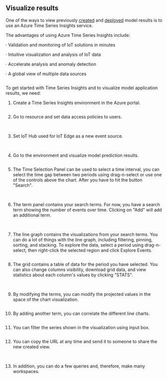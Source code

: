 ## Visualize results



One of the ways to view previously [created](/Lab%208%20-%20Create%20an%20Azure%20Machine%20Learning%20model%20for%20an%20IoT%20Edge%20module) and [deployed](/Lab%209%20-%20Deploy%20an%20Azure%20Machine%20Learning%20model%20as%20an%20IoT%20Edge%20module) model results is to use an Azure Time Series Insights service.

The advantages of using Azure Time Series Insights include:

· Validation and monitoring of IoT solutions in minutes

· Intuitive visualization and analysis of IoT data

· Accelerate analysis and anomaly detection

· A global view of multiple data sources



<img src="../img/lab_10.png" alt="">



To get started with Time Series Insights and to visualize model application results, we need:

1. Create a Time Series Insights environment in the Azure portal.

   <img src="../img/lab_10_0.png" alt="">


2. Go to resource and set data access policies to users.

   <img src="../img/lab_10_1.png" alt="">

   <img src="../img/lab_10_2.png" alt="">


3. Set IoT Hub used for IoT Edge as a new event source.

   <img src="../img/lab_10_3.png" alt="">

   <img src="../img/lab_10_4.png" alt="">


4. Go to the environment and visualize model prediction results.

   <img src="../img/lab_10_5.png" alt="">


5. The Time Selection Panel can be used to select a time interval, you can select the time gap between two periods using drag-n-select or use one of the controls above the chart. After you have to hit the button "Search". 

   <img src="../img/lab_10_6.png" alt="">

   <img src="../img/lab_10_7.png" alt="">


6. The term panel contains your search terms. For now, you have a search term showing the number of events over time. Clicking on "Add" will add an additional term.

   <img src="../img/lab_10_8.png" alt="">

   <img src="../img/lab_10_9.png" alt="">

   <img src="../img/lab_10_10.png" alt="">


7. The line graph contains the visualizations from your search terms. You can do a lot of things with the line graph, including filtering, pinning, sorting, and stacking. To explore the data, select a period using drag-n-select, then right-click the selected region and click Explore Events.

   <img src="../img/lab_10_11.png" alt="">


8. The grid contains a table of data for the period you have selected. You can also change columns visibility, download grid data, and view statistics about each column's values by clicking "STATS".

   <img src="../img/lab_10_12.png" alt="">

   <img src="../img/lab_10_13.png" alt="">


9. By modifying the terms, you can modify the projected values in the space of the chart visualization.

   <img src="../img/lab_10_14.png" alt="">


10. By adding another term, you can correlate the different line charts.

  <img src="../img/lab_10_15.png" alt="">


11. You can filter the series shown in the visualization using input box.

    <img src="../img/lab_10_16.png" alt="">


12. You can copy the URL at any time and send it to someone to share the new created view.

    <img src="../img/lab_10_17.png" alt="">

    <img src="../img/lab_10_18.png" alt="">

    <img src="../img/lab_10_19.png" alt="">

    <img src="../img/lab_10_20.png" alt="">

    <img src="../img/lab_10_21.png" alt="">

    <img src="../img/lab_10_22.png" alt="">


13. In addition, you can do a few queries and, therefore, make many workspaces.

    <img src="../img/lab_10_23.png" alt="">

    <img src="../img/lab_10_24.png" alt="">

